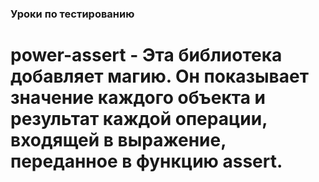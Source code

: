 ### Уроки по тестированию
# power-assert - Эта библиотека добавляет магию. Он показывает значение каждого объекта и результат каждой операции, входящей в выражение, переданное в функцию assert.